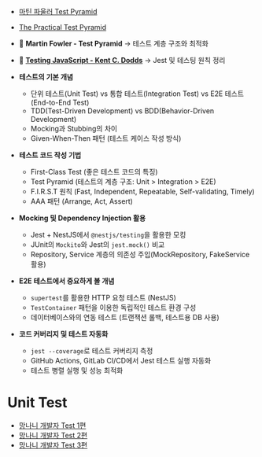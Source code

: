 
- [마틴 파울러 Test Pyramid](https://martinfowler.com/bliki/TestPyramid.html) 
- [The Practical Test Pyramid](https://martinfowler.com/articles/practical-test-pyramid.html) 

- 📄 **Martin Fowler - Test Pyramid** → 테스트 계층 구조와 최적화
- 📄 **[Testing JavaScript - Kent C. Dodds](https://testingjavascript.com/)** → Jest 및 테스팅 원칙 정리

- **테스트의 기본 개념**
    - 단위 테스트(Unit Test) vs 통합 테스트(Integration Test) vs E2E 테스트(End-to-End Test)
    - TDD(Test-Driven Development) vs BDD(Behavior-Driven Development)
    - Mocking과 Stubbing의 차이
    - Given-When-Then 패턴 (테스트 케이스 작성 방식)
- **테스트 코드 작성 기법**
    - First-Class Test (좋은 테스트 코드의 특징)
    - Test Pyramid (테스트의 계층 구조: Unit > Integration > E2E)
    - F.I.R.S.T 원칙 (Fast, Independent, Repeatable, Self-validating, Timely)
    - AAA 패턴 (Arrange, Act, Assert)
- **Mocking 및 Dependency Injection 활용**
    - Jest + NestJS에서 `@nestjs/testing`을 활용한 모킹
    - JUnit의 `Mockito`와 Jest의 `jest.mock()` 비교
    - Repository, Service 계층의 의존성 주입(MockRepository, FakeService 활용)
- **E2E 테스트에서 중요하게 볼 개념**
    - `supertest`를 활용한 HTTP 요청 테스트 (NestJS)
    - `TestContainer` 패턴을 이용한 독립적인 테스트 환경 구성
    - 데이터베이스와의 연동 테스트 (트랜잭션 롤백, 테스트용 DB 사용)
- **코드 커버리지 및 테스트 자동화**
    - `jest --coverage`로 테스트 커버리지 측정
    - GitHub Actions, GitLab CI/CD에서 Jest 테스트 실행 자동화
    - 테스트 병렬 실행 및 성능 최적화

# Unit Test

- [망나니 개발자 Test 1편](https://mangkyu.tistory.com/143) 
- [망나니 개발자 Test 2편](https://mangkyu.tistory.com/144) 
- [망나니 개발자 Test 3편](https://mangkyu.tistory.com/145) 

